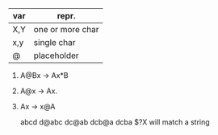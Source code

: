 | var | repr.            |
| --- | ---------------- |
| X,Y | one or more char |
| x,y | single char      |
| @   | placeholder      |
1. A@Bx -> Ax*B
2. A@x   -> Ax.
3. Ax      -> x@A

	abcd
	d@abc
	dc@ab
	dcb@a
	dcba
$?X will match a string
